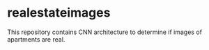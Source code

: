 # realestateimages
This repository contains CNN architecture to determine if images of apartments are real.
